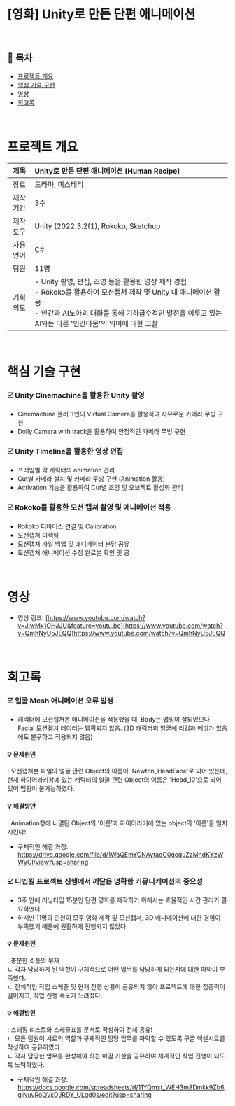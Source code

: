 # [영화] Unity로 만든 단편 애니메이션 <Human Recipe>


</br>

## :memo: 목차

- [프로젝트 개요](#프로젝트-개요)
- [핵심 기술 구현](#핵심-기술-구현)
- [영상](#영상)
- [회고록](#회고록)

</br>

# 프로젝트 개요

|제목|Unity로 만든 단편 애니메이션 [Human Recipe]|
|:------:|:---|
|장르 | 드라마, 미스테리|
|제작기간 | 3주|
|제작도구 |Unity (2022.3.2f1), Rokoko, Sketchup|
|사용언어 |C#|
|팀원 | 11명|
|기획의도| - Unity 촬영, 편집, 조명 등을 활용한 영상 제작 경험 <br> - Rokoko를 활용하여 모션캡쳐 제작 및 Unity 내 애니메이션 활용 <br> - 인간과 AI노아의 대화를 통해 기하급수적인 발전을 이루고 있는 AI와는 다른 '인간다움'의 의미에 대한 고찰

</br>

# 핵심 기술 구현

### :ballot_box_with_check: Unity Cinemachine을 활용한 Unity 촬영
- Cinemachine 플러그인의 Virtual Camera를 활용하여 자유로운 카메라 무빙 구현
- Dolly Camera with track을 활용하여 안정적인 카메라 무빙 구현

### :ballot_box_with_check: Unity Timeline을 활용한 영상 편집
- 프레임별 각 캐릭터의 animation 관리
- Cut별 카메라 설치 및 카메라 무빙 구현 (Animation 활용)
- Activation 기능을 활용하여 Cut별 조명 및 오브젝트 활성화 관리

### :ballot_box_with_check: Rokoko를 활용한 모션 캡쳐 촬영 및 애니메이션 적용
- Rokoko 디바이스 연결 및 Calibration
- 모션캡쳐 디렉팅
- 모션캡쳐 파일 백업 및 애니메이터 분담 공유
- 모션캡쳐 애니메이션 수정 완료본 확인 및 공

</br>

# 영상

- 영상 링크: [https://www.youtube.com/watch?v=JlwMx1OHJJU&feature=youtu.be](https://www.youtube.com/watch?v=QmhNyU5JEQQ)https://www.youtube.com/watch?v=QmhNyU5JEQQ

</br>

# 회고록

### :ballot_box_with_check: 얼굴 Mesh 애니메이션 오류 발생
- 캐릭터에 모션캡쳐본 애니메이션을 적용했을 때, Body는 맵핑이 잘되었으나 Facial 모션캡쳐 데이터는 맵핑되지 않음. (3D 캐릭터의 얼굴에 리깅과 메쉬가 있음에도 불구하고 적용되지 않음)

#### :bulb: 문제원인
: 모션캡쳐본 파일의 얼굴 관련 Object의 이름이 'Newton_HeadFace'로 되어 있는데, 현재 하이어라키창에 있는 캐릭터의 얼굴 관련 Object의 이름은 'Head_10'으로 되어 있어 맵핑이 불가능하였다.
#### :bulb: 해결방안 
: Animation창에 나열된 Object의 '이름'과 하이어라키에 있는 object의 '이름'을 일치시킨다!
* 구체적인 해결 과정: https://drive.google.com/file/d/1WaQEmYCNAytadC0gcquZzMndKYzWWyCI/view?usp=sharing

### :ballot_box_with_check: 다인원 프로젝트 진행에서 깨달은 명확한 커뮤니케이션의 중요성
- 3주 안에 러닝타임 15분인 단편 영화를 제작하기 위해서는 효율적인 시간 관리가 필요하였다.
- 하지만 11명의 인원이 모두 영화 제작 및 모션캡쳐, 3D 애니메이션에 대한 경험이 부족했기 때문에 원활하게 진행되지 않았다. 

#### :bulb: 문제원인
: 충분한 소통의 부재</br>
ㄴ 각자 담당하게 된 역할이 구체적으로 어떤 업무를 담당하게 되는지에 대한 파악이 부족했다.</br>
ㄴ 전체적인 작업 스케줄 및 현재 진행 상황이 공유되지 않아 프로젝트에 대한 집중력이 떨어지고, 작업 진행 속도가 느려졌다.

#### :bulb: 해결방안 
: 스태핑 리스트와 스케줄표를 문서로 작성하여 전체 공유!</br>
ㄴ 모든 팀원이 서로의 역할과 구체적인 담당 업무를 파악할 수 있도록 구글 엑셀시트를 작성하여 공유하였다.</br>
ㄴ 각자 담당한 업무를 완성해야 하는 마감 기한을 공유하여 체계적인 작업 진행이 되도록 노력하였다.

* 구체적인 해결 과정: https://docs.google.com/spreadsheets/d/11YQmxt_WEH3m8Dmkk9Zb6gjNuvRoQVsDJRDY_ULqd0s/edit?usp=sharing
  
